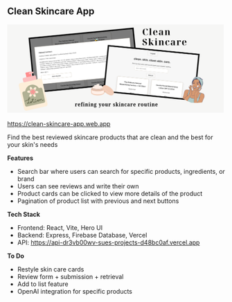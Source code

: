## Clean Skincare App

<img src="https://github.com/suegrg/skincare-app/blob/main/banner.png?raw=true" width="500">

https://clean-skincare-app.web.app

Find the best reviewed skincare products that are clean and the best for your skin's needs

**Features**

- Search bar where users can search for specific products, ingredients, or brand
- Users can see reviews and write their own
- Product cards can be clicked to view more details of the product
- Pagination of product list with previous and next buttons

**Tech Stack**

- Frontend: React, Vite, Hero UI
- Backend: Express, Firebase Database, Vercel
- API: https://api-dr3vb00wv-sues-projects-d48bc0af.vercel.app

**To Do**

- Restyle skin care cards
- Review form + submission + retrieval
- Add to list feature
- OpenAI integration for specific products
